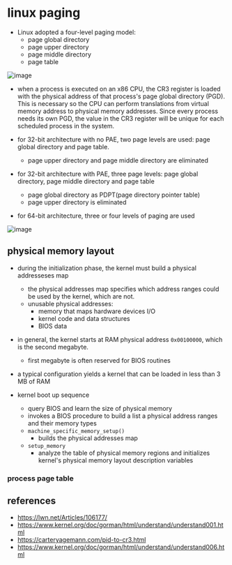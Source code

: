 # linux paging
* Linux adopted a four-level paging model:
    * page global directory
    * page upper directory
    * page middle directory
    * page table

![image](https://user-images.githubusercontent.com/35479537/178270006-fd9dddb5-574c-4193-88c9-5c4875facc65.png)

* when a process is executed on an x86 CPU, the CR3 register is loaded with the physical address of that process's page global directory (PGD). This is necessary so the CPU can perform translations from virtual memory address to physical memory addresses. Since every process needs its own PGD, the value in the CR3 register will be unique for each scheduled process in the system. 

* for 32-bit architecture with no PAE, two page levels are used: page global directory and page table.
    * page upper directory and page middle directory are eliminated
* for 32-bit architecture with PAE, three page levels: page global directory, page middle directory and page table
    * page global directory as PDPT(page directory pointer table)
    * page upper directory is eliminated
* for 64-bit architecture, three or four levels of paging are used

![image](https://user-images.githubusercontent.com/35479537/188252339-84627342-a639-4367-9f7f-58814e6df468.png)

## physical memory layout
* during the initialization phase, the kernel must build a physical addresseses map
    * the physical addresses map specifies which address ranges could be used by the kernel, which are not.
    * unusable physical addresses:
        * memory that maps hardware devices I/O
        * kernel code and data structures
        * BIOS data
* in general, the kernel starts at RAM physical address `0x00100000`, which is the second megabyte.
    * first megabyte is often reserved for BIOS routines
* a typical configuration yields a kernel that can be loaded in less than 3 MB of RAM

* kernel boot up sequence
    * query BIOS and learn the size of physical memory
    * invokes a BIOS procedure to build a list a physical address ranges and their memory types
    * `machine_specific_memory_setup()`
        * builds the physical addresses map
    * `setup_memory`
        * analyze the table of physical memory regions and initializes kernel's physical memory layout description variables
### process page table

## references
* https://lwn.net/Articles/106177/
* https://www.kernel.org/doc/gorman/html/understand/understand001.html
* https://carteryagemann.com/pid-to-cr3.html
* https://www.kernel.org/doc/gorman/html/understand/understand006.html
